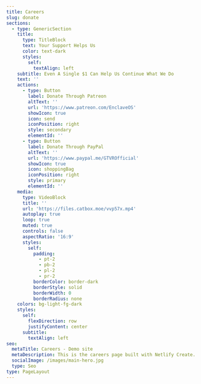 ```yaml
---
title: Careers
slug: donate
sections:
  - type: GenericSection
    title:
      type: TitleBlock
      text: Your Support Helps Us
      color: text-dark
      styles:
        self:
          textAlign: left
    subtitle: Even A Single $1 Can Help Us Continue What We Do
    text: ''
    actions:
      - type: Button
        label: Donate Through Patreon
        altText: ''
        url: 'https://www.patreon.com/EnclaveOS'
        showIcon: true
        icon: send
        iconPosition: right
        style: secondary
        elementId: ''
      - type: Button
        label: Donate Through PayPal
        altText: ''
        url: 'https://www.paypal.me/GTVROfficial'
        showIcon: true
        icon: shoppingBag
        iconPosition: right
        style: primary
        elementId: ''
    media:
      type: VideoBlock
      title: ''
      url: 'https://files.catbox.moe/vvp57x.mp4'
      autoplay: true
      loop: true
      muted: true
      controls: false
      aspectRatio: '16:9'
      styles:
        self:
          padding:
            - pt-2
            - pb-2
            - pl-2
            - pr-2
          borderColor: border-dark
          borderStyle: solid
          borderWidth: 0
          borderRadius: none
    colors: bg-light-fg-dark
    styles:
      self:
        flexDirection: row
        justifyContent: center
      subtitle:
        textAlign: left
seo:
  metaTitle: Careers - Demo site
  metaDescription: This is the careers page built with Netlify Create.
  socialImage: /images/main-hero.jpg
  type: Seo
type: PageLayout
---
```

